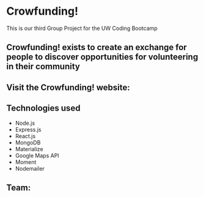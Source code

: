# Crowfunding!

This is our third Group Project for the UW Coding Bootcamp

## Crowfunding! exists to create an exchange for people to discover opportunities for volunteering in their community

## Visit the Crowfunding! website:

## Technologies used

- Node.js
- Express.js
- React.js
- MongoDB
- Materialize
- Google Maps API
- Moment
- Nodemailer

## Team:
